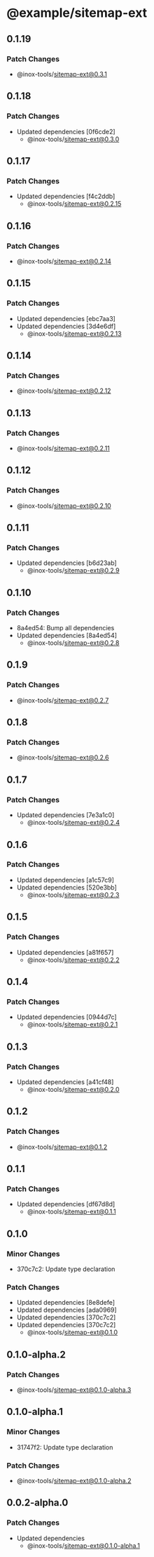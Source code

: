 # @example/sitemap-ext

## 0.1.19

### Patch Changes

- @inox-tools/sitemap-ext@0.3.1

## 0.1.18

### Patch Changes

- Updated dependencies [0f6cde2]
  - @inox-tools/sitemap-ext@0.3.0

## 0.1.17

### Patch Changes

- Updated dependencies [f4c2ddb]
  - @inox-tools/sitemap-ext@0.2.15

## 0.1.16

### Patch Changes

- @inox-tools/sitemap-ext@0.2.14

## 0.1.15

### Patch Changes

- Updated dependencies [ebc7aa3]
- Updated dependencies [3d4e6df]
  - @inox-tools/sitemap-ext@0.2.13

## 0.1.14

### Patch Changes

- @inox-tools/sitemap-ext@0.2.12

## 0.1.13

### Patch Changes

- @inox-tools/sitemap-ext@0.2.11

## 0.1.12

### Patch Changes

- @inox-tools/sitemap-ext@0.2.10

## 0.1.11

### Patch Changes

- Updated dependencies [b6d23ab]
  - @inox-tools/sitemap-ext@0.2.9

## 0.1.10

### Patch Changes

- 8a4ed54: Bump all dependencies
- Updated dependencies [8a4ed54]
  - @inox-tools/sitemap-ext@0.2.8

## 0.1.9

### Patch Changes

- @inox-tools/sitemap-ext@0.2.7

## 0.1.8

### Patch Changes

- @inox-tools/sitemap-ext@0.2.6

## 0.1.7

### Patch Changes

- Updated dependencies [7e3a1c0]
  - @inox-tools/sitemap-ext@0.2.4

## 0.1.6

### Patch Changes

- Updated dependencies [a1c57c9]
- Updated dependencies [520e3bb]
  - @inox-tools/sitemap-ext@0.2.3

## 0.1.5

### Patch Changes

- Updated dependencies [a81f657]
  - @inox-tools/sitemap-ext@0.2.2

## 0.1.4

### Patch Changes

- Updated dependencies [0944d7c]
  - @inox-tools/sitemap-ext@0.2.1

## 0.1.3

### Patch Changes

- Updated dependencies [a41cf48]
  - @inox-tools/sitemap-ext@0.2.0

## 0.1.2

### Patch Changes

- @inox-tools/sitemap-ext@0.1.2

## 0.1.1

### Patch Changes

- Updated dependencies [df67d8d]
  - @inox-tools/sitemap-ext@0.1.1

## 0.1.0

### Minor Changes

- 370c7c2: Update type declaration

### Patch Changes

- Updated dependencies [8e8defe]
- Updated dependencies [ada0969]
- Updated dependencies [370c7c2]
- Updated dependencies [370c7c2]
  - @inox-tools/sitemap-ext@0.1.0

## 0.1.0-alpha.2

### Patch Changes

- @inox-tools/sitemap-ext@0.1.0-alpha.3

## 0.1.0-alpha.1

### Minor Changes

- 31747f2: Update type declaration

### Patch Changes

- @inox-tools/sitemap-ext@0.1.0-alpha.2

## 0.0.2-alpha.0

### Patch Changes

- Updated dependencies
  - @inox-tools/sitemap-ext@0.1.0-alpha.1

